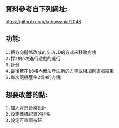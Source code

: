 ## 資料參考自下列網址:
https://github.com/kubowania/2048
## 功能:
<pre>
1.把方向鍵修改成W,S,A,D的方式來移動方塊
2.採2的n次進行遊戲的運行
3.計分
4.最後若在16格內無法產生新的方塊或相加則遊戲結束
5.每次隨機產生2或4的方塊
</pre>
## 想要改善的點:
<pre>
1.加入背景音樂設計
2.設定佳績紀錄的排名
3.設定可重置按鈕
</pre>
